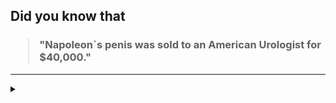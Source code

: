 ## Did you know that

<h3>
  <blockquote>
<!--START_SECTION:debris-->                                                                                                                                                                                           
"Napoleon`s penis was sold to an American Urologist for $40,000."
<!--END_SECTION:debris-->
  </blockquote>
</h3>

-----

<details>
  <summary></summary>

<img src="https://github-readme-stats.vercel.app/api?show_icons=true&hide=issues&username=ekickx"> <img src="https://github-readme-stats.vercel.app/api/top-langs/?layout=compact&username=ekickx">

</details>
